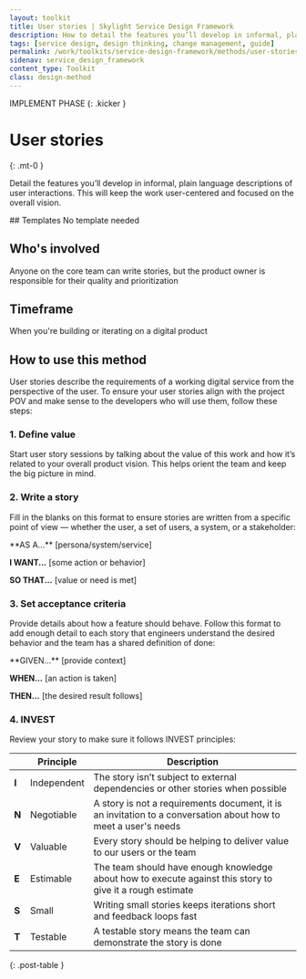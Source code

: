 ```yaml
---
layout: toolkit
title: User stories | Skylight Service Design Framework
description: How to detail the features you’ll develop in informal, plain language descriptions of user interactions.
tags: [service design, design thinking, change management, guide]
permalink: /work/toolkits/service-design-framework/methods/user-stories/
sidenav: service_design_framework
content_type: Toolkit
class: design-method
---
```


IMPLEMENT PHASE
{: .kicker }

# User stories
{: .mt-0 }

Detail the features you’ll develop in informal, plain language descriptions of user interactions. This will keep the work user-centered and focused on the overall vision.

<div class="callout--tip callout--summary" markdown="1">
## Templates
No template needed

## Who's involved
Anyone on the core team can write stories, but the product owner is responsible for their quality and prioritization

## Timeframe
When you're building or iterating on a digital product
</div>

## How to use this method

User stories describe the requirements of a working digital service from the perspective of the user. To ensure your user stories align with the project POV and make sense to the developers who will use them, follow these steps:

### 1. Define value

Start user story sessions by talking about the value of this work and how it’s related to your overall product vision. This helps orient the team and keep the big picture in mind.

### 2. Write a story

Fill in the blanks on this format to ensure stories are written from a specific point of view — whether the user, a set of users, a system, or a stakeholder:

<div class="example" markdown="1">
**AS A...** [persona/system/service]

**I WANT...** [some action or behavior]

**SO THAT...** [value or need is met]
</div>

### 3. Set acceptance criteria

Provide details about how a feature should behave. Follow this format to add enough detail to each story that engineers understand the desired behavior and the team has a shared definition of done:

<div class="example" markdown="1">
**GIVEN...** [provide context]

**WHEN...** [an action is taken]

**THEN...** [the desired result follows]
</div>

### 4. INVEST

Review your story to make sure it follows INVEST principles:

|       | Principle   | Description                                                                                                    |
|-------|-------------|----------------------------------------------------------------------------------------------------------------|
| **I** | Independent | The story isn’t subject to external dependencies or other stories when possible                                |
| **N** | Negotiable  | A story is not a requirements document, it is an invitation to a conversation about how to meet a user's needs |
| **V** | Valuable    | Every story should be helping to deliver value to our users or the team                                        |
| **E** | Estimable   | The team should have enough knowledge about how to execute against this story to give it a rough estimate      |
| **S** | Small       | Writing small stories keeps iterations short and feedback loops fast                                           |
| **T** | Testable    | A testable story means the team can demonstrate the story is done                                              |
{: .post-table }
